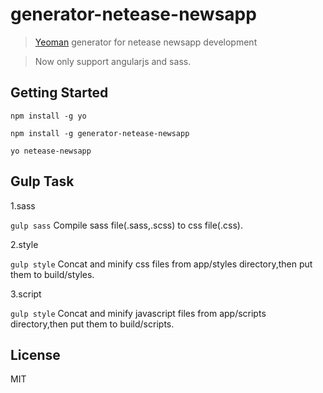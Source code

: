 # generator-netease-newsapp

> [Yeoman](http://yeoman.io) generator for netease newsapp development

> Now only support angularjs and sass.


## Getting Started

```
npm install -g yo
```


```
npm install -g generator-netease-newsapp
```


```
yo netease-newsapp
```

## Gulp Task

1.sass

`gulp sass` Compile sass file(.sass,.scss) to css file(.css).
 
2.style

`gulp style` Concat and minify css files from app/styles directory,then put them to build/styles.

3.script

`gulp style` Concat and minify javascript files from app/scripts directory,then put them to build/scripts.



## License

MIT
